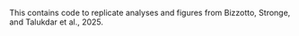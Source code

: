 This contains code to replicate analyses and figures from Bizzotto, Stronge, and Talukdar et al., 2025.
